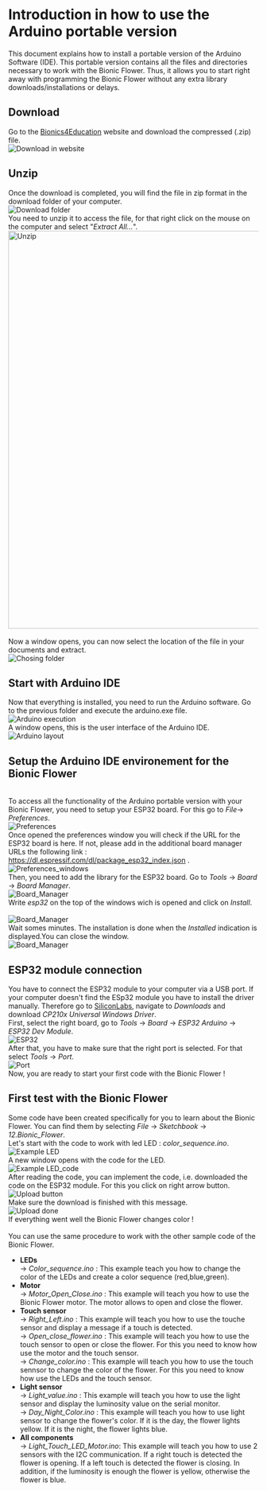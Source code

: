 # Introduction in how to use the Arduino portable version

This document explains how to install a portable version of the Arduino Software (IDE). This portable version contains all the files and directories necessary to work with the Bionic Flower. Thus, it allows you to start right away with programming the Bionic Flower without any extra library downloads/installations or delays.
## Download 
Go to the [Bionics4Education](https://www.bionics4education.com/startseite/support) website and download the compressed (.zip) file.
<br>![Download in website](../img/SC_Download_B4E_WebSite_LVNZ.png)

## Unzip 
Once the download is completed, you will find the file in zip format in the download folder of your computer.
<br>![Download folder](../img/SC_Download_Folder_LVNZ.png)
<br>You need to unzip it to access the file, for that right click on the mouse on the computer and select "*Extract All...*".
<br><img src="../img/SC_Extrac_LVNZ.png" alt="Unzip" width="800"/> <br>
<br>Now a window opens, you can now select the location of the file in your documents and extract. 
<br>![Chosing folder](../img/SC_Docuements_LVNZ.png)

## Start with Arduino IDE 
Now that everything is installed, you need to run the Arduino software. Go to the previous folder and execute the arduino.exe file. 
<br>![Arduino execution ](../img/SC_Arduino_execution-LVNZ.png)
<br>A window opens, this is the user interface of the Arduino IDE. 
<br>![Arduino layout ](../img/Arduino_Layout.PNG)

## Setup the Arduino IDE environement for the Bionic Flower
<br>To access all the functionality of the Arduino portable version with your Bionic Flower, you need to setup your ESP32 board. For this go to *File*-> *Preferences*.
<br>![Preferences](../img/SC_Preferences_Menu_LVNZ.png)
<br>Once opened the preferences window you will check if the URL for the ESP32 board is here. If not, please add in the additional board manager URLs the following link :  https://dl.espressif.com/dl/package_esp32_index.json . 
<br>![Preferences_windows](../img/SC_Preferences_Windows_LVNZ.png)
<br>Then, you need to add the library for the ESP32 board. Go to *Tools* -> *Board* -> *Board Manager*. 
<br>![Board_Manager](../img/Board_Manager.png)
<br>Write *esp32* on the top of the windows wich is opened and click on *Install*.  
<br>![Board_Manager](../img/SC_ESP32_installation_LVNZ.png)
<br>Wait somes minutes. The installation is done when the *Installed* indication is displayed.You can close the window. 
<br>![Board_Manager](../img/SC_esp32_installed_LVNZ.png)

## ESP32 module connection 
You have to connect the ESP32 module to your computer via a USB port. If your computer doesn't find the ESp32 module you have to install the driver manually. Therefore go to [SiliconLabs](https://www.silabs.com/developers/usb-to-uart-bridge-vcp-drivers), navigate to *Downloads* and download *CP210x Universal Windows Driver*.
<br> First, select the right board, go to *Tools* -> *Board* -> *ESP32 Arduino* -> *ESP32 Dev Module*. 
<br>![ESP32](../img/SC_Select_Board-LVNZ.png)
<br> After that, you have to make sure that the right port is selected. For that select *Tools* -> *Port*.
<br>![Port](../img/Port.PNG)
<br>Now, you are ready to start your first code with the Bionic Flower ! 

## First test with the Bionic Flower
Some code have been created specifically for you to learn about the Bionic Flower. You can find them by selecting *File* -> *Sketchbook* -> *12.Bionic_Flower*.
<br>Let's start with the code to work with led LED : *color_sequence.ino*. 
<br>![Example LED](../img/color_sequence_exemple.PNG)
<br> A new window opens with the code for the LED. 
<br>![Example LED_code](../img/Color_sequence_code.PNG)
<br> After reading the code, you can implement the code, i.e. downloaded the code on the ESP32 module. For this you click on right arrow button. 
<br>![Upload button](../img/SC_Upload_Code-LVNZ.png)
<br>Make sure the download is finished with this message. 
<br>![Upload done](../img/upload_done.PNG)
<br> If everything went well the Bionic Flower changes color ! 
<br>
<br> You can use the same procedure to work with the other sample code of the Bionic Flower. 
* **LEDs**
    <br>-> *Color_sequence.ino* : This example teach you how to change the color of the LEDs and create a color sequence (red,blue,green).
 * **Motor**
    <br>-> *Motor_Open_Close.ino* : This example will teach you how to use the Bionic Flower motor. The motor allows to open and close the flower. 
 * **Touch sensor**
   <br> -> *Right_Left.ino* : This example will teach you how to use the touche sensor and display a message if a touch is detected.
   <br> -> *Open_close_flower.ino* : This example will teach you how to use the touch sensor to open or close the flower. For this you need to know how use the motor and the touch sensor. 
   <br> -> *Change_color.ino* : This example will teach you how to use the touch sennsor to change the color of the flower. For this you need to know how use the LEDs and the touch sensor.  
 * **Light sensor**
   <br> -> *Light_value.ino* : This example will teach you how to use the light sensor and display the luminosity value on the serial monitor.
   <br> -> *Day_Night_Color.ino* : This example will teach you how to use light sensor to change the flower's color. If it is the day, the flower lights yellow. If it is the night, the flower lights blue. 
 * **All components** 
 <br> -> *Light_Touch_LED_Motor.ino*: This example will teach you how to use 2 sensors with the I2C communication. If a right touch is detected the flower is opening. If a left touch is detected the flower is closing. In addition, if the luminosity is enough the flower is yellow, otherwise the flower is blue.





